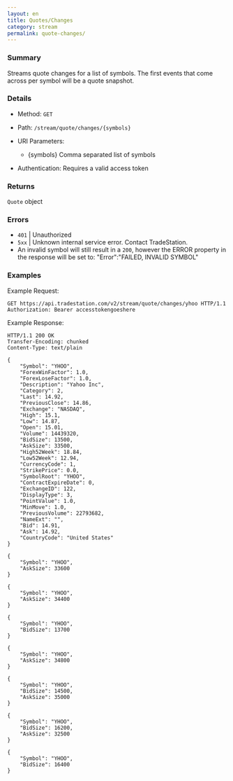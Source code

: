 ```yaml
---
layout: en
title: Quotes/Changes
category: stream
permalink: quote-changes/
---
```


### Summary

Streams quote changes for a list of symbols. The first events that come across per symbol will be a quote snapshot.

### Details

* Method: `GET`
* Path: `/stream/quote/changes/{symbols}`
* URI Parameters:

  * {symbols} Comma separated list of symbols
* Authentication: Requires a valid access token

### Returns

`Quote` object

### Errors

* `401` | Unauthorized
* `5xx` | Unknown internal service error. Contact TradeStation.
* An invalid symbol will still result in a `200`, however the ERROR property in the response will be set to: "Error":"FAILED, INVALID SYMBOL"

### Examples

Example Request:

    GET https://api.tradestation.com/v2/stream/quote/changes/yhoo HTTP/1.1
    Authorization: Bearer accesstokengoeshere

Example Response:

    HTTP/1.1 200 OK
    Transfer-Encoding: chunked
    Content-Type: text/plain

    {
        "Symbol": "YHOO",
        "ForexWinFactor": 1.0,
        "ForexLoseFactor": 1.0,
        "Description": "Yahoo Inc",
        "Category": 2,
        "Last": 14.92,
        "PreviousClose": 14.86,
        "Exchange": "NASDAQ",
        "High": 15.1,
        "Low": 14.87,
        "Open": 15.01,
        "Volume": 14439320,
        "BidSize": 13500,
        "AskSize": 33500,
        "High52Week": 18.84,
        "Low52Week": 12.94,
        "CurrencyCode": 1,
        "StrikePrice": 0.0,
        "SymbolRoot": "YHOO",
        "ContractExpireDate": 0,
        "ExchangeID": 122,
        "DisplayType": 3,
        "PointValue": 1.0,
        "MinMove": 1.0,
        "PreviousVolume": 22793682,
        "NameExt": "",
        "Bid": 14.91,
        "Ask": 14.92,
        "CountryCode": "United States"
    }
                                                                                                                    
    {
        "Symbol": "YHOO",
        "AskSize": 33600
    }
        
    {
        "Symbol": "YHOO",
        "AskSize": 34400
    }
                
    {
        "Symbol": "YHOO",
        "BidSize": 13700
    }
                        
    {
        "Symbol": "YHOO",
        "AskSize": 34800
    }
                                
    {
        "Symbol": "YHOO",
        "BidSize": 14500,
        "AskSize": 35000
    }
                                            
    {
        "Symbol": "YHOO",
        "BidSize": 16200,
        "AskSize": 32500
    }
                                                        
    {
        "Symbol": "YHOO",
        "BidSize": 16400
    }
